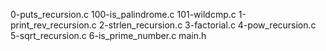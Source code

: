 0-puts_recursion.c
100-is_palindrome.c
101-wildcmp.c
1-print_rev_recursion.c
2-strlen_recursion.c
3-factorial.c
4-pow_recursion.c
5-sqrt_recursion.c
6-is_prime_number.c
main.h

